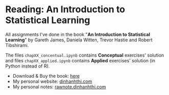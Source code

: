 # Reading: An Introduction to Statistical Learning

All assignments I've done in the book "**An Introduction to Statistical Learning**" by Gareth James, Daniela Witten, Trevor Hastie and Robert Tibshirami.

The files `chapXX_concentual.ipynb` contains **Conceptual** exercises' solution and files `chapXX_applied.ipynb` contains **Applied** exercises' solution (in Python instead of R).

- Download & Buy the book: [here](http://www-bcf.usc.edu/~gareth/ISL/)
- My personal website: [dinhanhthi.com](https://dinhanhthi.com)
- My personal notes: [rawnote.dinhanhthi.com](https://rawnote.dinhanhthi.com)
